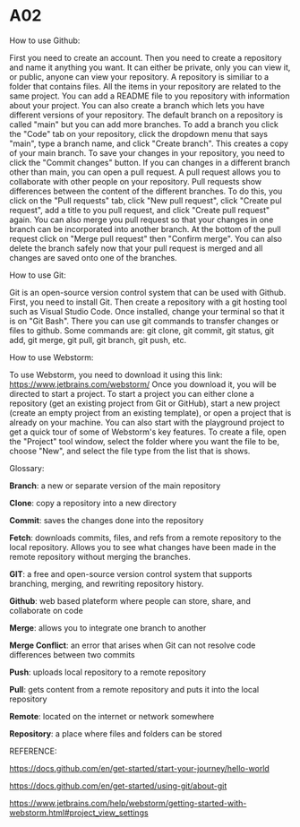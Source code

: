 # A02
How to use Github: 

First you need to create an account. Then you need to create a repository and name it anything you want. It can either be private, only you can view it, or public, anyone can view your repository. A repository is similiar to a folder that contains files. All the items in your repository are related to the same project. You can add a README file to you repository with information about your project. You can also create a branch which lets you have different versions of your repository. The default branch on a repository is called "main" but you can add more branches. To add a branch you click the "Code" tab on your repository, click the dropdown menu that says "main", type a branch name, and click "Create branch". This creates a copy of your main branch. To save your changes in your repository, you need to click the "Commit changes" button. If you can changes in a different branch other than main, you can open a pull request. A pull request allows you to collaborate with other people on your repository. Pull requests show differences between the content of the different branches. To do this, you click on the "Pull requests" tab, click "New pull request", click "Create pul request", add a title to you pull request, and click "Create pull request" again. You can also merge you pull request so that your changes in one branch can be incorporated into another branch. At the bottom of the pull request click on "Merge pull request" then "Confirm merge". You can also delete the branch safely now that your pull request is merged and all changes are saved onto one of the branches. 

How to use Git: 

Git is an open-source version control system that can be used with Github. First, you need to install Git. Then create a repository with a git hosting tool such as Visual Studio Code. Once installed, change your terminal so that it is on "Git Bash". There you can use git commands to transfer changes or files to github. Some commands are: git clone, git commit, git status, git add, git merge, git pull, git branch, git push, etc. 

How to use Webstorm: 

To use Webstorm, you need to download it using this link: https://www.jetbrains.com/webstorm/
Once you download it, you will be directed to start a project. To start a project you can either clone a repository (get an existing project from Git or GitHub), start a new project (create an empty project from an existing template), or open a project that is already on your machine. You can also start with the playground project to get a quick tour of some of Webstorm's key features. To create a file, open the "Project" tool window, select the folder where you want the file to be, choose "New", and select the file type from the list that is shows. 

Glossary:

**Branch**: a new or separate version of the main repository 

**Clone**: copy a repository into a new directory

**Commit**: saves the changes done into the repository 

**Fetch**: downloads commits, files, and refs from a remote repository to the local repository. Allows you to see what 
changes have been made in the remote repository without merging the branches.

**GIT**: a free and open-source version control system that supports branching, merging, and rewriting repository history. 

**Github**: web based plateform where people can store, share, and collaborate on code

**Merge**: allows you to integrate one branch to another 

**Merge Conflict**: an error that arises when Git can not resolve code differences between two commits

**Push**: uploads local repository to a remote repository

**Pull**: gets content from a remote repository and puts it into the local repository

**Remote**: located on the internet or network somewhere

**Repository**: a place where files and folders can be stored

REFERENCE:

https://docs.github.com/en/get-started/start-your-journey/hello-world

https://docs.github.com/en/get-started/using-git/about-git

https://www.jetbrains.com/help/webstorm/getting-started-with-webstorm.html#project_view_settings

